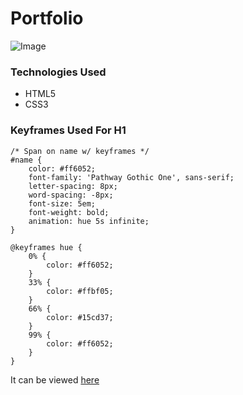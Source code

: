 # Portfolio

![Image](https://github.com/thatdudemitch/portfolio-about-me/blob/master/images/about-me-screenshot.png)

### Technologies Used

* HTML5
* CSS3


### Keyframes Used For H1

```
/* Span on name w/ keyframes */
#name {
    color: #ff6052;
    font-family: 'Pathway Gothic One', sans-serif;
    letter-spacing: 8px;
    word-spacing: -8px;
    font-size: 5em;
    font-weight: bold;
    animation: hue 5s infinite;
}

@keyframes hue {
    0% {
        color: #ff6052;
    }
    33% {
        color: #ffbf05;
    }
    66% {
        color: #15cd37;
    }
    99% {
        color: #ff6052;
    }
}
```

It can be viewed [here](https://thatdudemitch.github.io/portfolio-about-me/)
